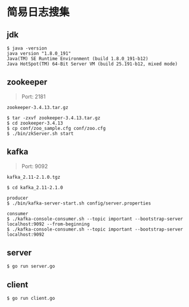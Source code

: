 # 简易日志搜集


## jdk
```
$ java -version
java version "1.8.0_191"
Java(TM) SE Runtime Environment (build 1.8.0_191-b12)
Java HotSpot(TM) 64-Bit Server VM (build 25.191-b12, mixed mode)
```

## zookeeper
> Port: 2181
```
zookeeper-3.4.13.tar.gz

$ tar -zxvf zookeeper-3.4.13.tar.gz
$ cd zookeeper-3.4.13
$ cp conf/zoo_sample.cfg conf/zoo.cfg
$ ./bin/zkServer.sh start
```

## kafka
> Port: 9092

```
kafka_2.11-2.1.0.tgz

$ cd kafka_2.11-2.1.0

producer
$ ./bin/kafka-server-start.sh config/server.properties

consumer
$ ./kafka-console-consumer.sh --topic important --bootstrap-server localhost:9092 --from-beginning
$ ./kafka-console-consumer.sh --topic important --bootstrap-server localhost:9092
```


## server
```
$ go run server.go
```

## client
```
$ go run client.go
```